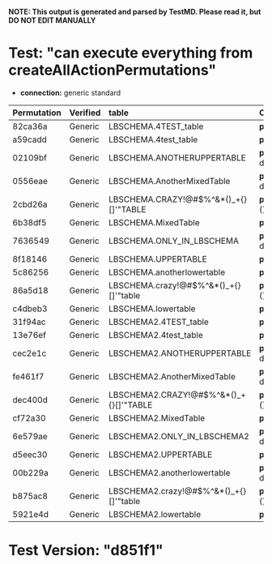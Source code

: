 **NOTE: This output is generated and parsed by TestMD. Please read it, but DO NOT EDIT MANUALLY**

# Test: "can execute everything from createAllActionPermutations" #

- **connection:** generic standard

| Permutation | Verified | table                                   | OPERATIONS
| :---------- | :------- | :-------------------------------------- | :------
| 82ca36a     | Generic  | LBSCHEMA.4TEST_table                    | **plan**: dropAllForeignKeys(table=LBSCHEMA.4TEST_table)
| a59cadd     | Generic  | LBSCHEMA.4test_table                    | **plan**: dropAllForeignKeys(table=LBSCHEMA.4test_table)
| 02109bf     | Generic  | LBSCHEMA.ANOTHERUPPERTABLE              | **plan**: dropAllForeignKeys(table=LBSCHEMA.ANOTHERUPPERTABLE)
| 0556eae     | Generic  | LBSCHEMA.AnotherMixedTable              | **plan**: dropAllForeignKeys(table=LBSCHEMA.AnotherMixedTable)
| 2cbd26a     | Generic  | LBSCHEMA.CRAZY!@#\$%^&*()_+{}[]'"TABLE  | **plan**: dropAllForeignKeys(table=LBSCHEMA.CRAZY!@#\$%^&*()_+{}[]'"TABLE)
| 6b38df5     | Generic  | LBSCHEMA.MixedTable                     | **plan**: dropAllForeignKeys(table=LBSCHEMA.MixedTable)
| 7636549     | Generic  | LBSCHEMA.ONLY_IN_LBSCHEMA               | **plan**: dropAllForeignKeys(table=LBSCHEMA.ONLY_IN_LBSCHEMA)
| 8f18146     | Generic  | LBSCHEMA.UPPERTABLE                     | **plan**: dropAllForeignKeys(table=LBSCHEMA.UPPERTABLE)
| 5c86256     | Generic  | LBSCHEMA.anotherlowertable              | **plan**: dropAllForeignKeys(table=LBSCHEMA.anotherlowertable)
| 86a5d18     | Generic  | LBSCHEMA.crazy!@#\$%^&*()_+{}[]'"table  | **plan**: dropAllForeignKeys(table=LBSCHEMA.crazy!@#\$%^&*()_+{}[]'"table)
| c4dbeb3     | Generic  | LBSCHEMA.lowertable                     | **plan**: dropAllForeignKeys(table=LBSCHEMA.lowertable)
| 31f94ac     | Generic  | LBSCHEMA2.4TEST_table                   | **plan**: dropAllForeignKeys(table=LBSCHEMA2.4TEST_table)
| 13e76ef     | Generic  | LBSCHEMA2.4test_table                   | **plan**: dropAllForeignKeys(table=LBSCHEMA2.4test_table)
| cec2e1c     | Generic  | LBSCHEMA2.ANOTHERUPPERTABLE             | **plan**: dropAllForeignKeys(table=LBSCHEMA2.ANOTHERUPPERTABLE)
| fe461f7     | Generic  | LBSCHEMA2.AnotherMixedTable             | **plan**: dropAllForeignKeys(table=LBSCHEMA2.AnotherMixedTable)
| dec400d     | Generic  | LBSCHEMA2.CRAZY!@#\$%^&*()_+{}[]'"TABLE | **plan**: dropAllForeignKeys(table=LBSCHEMA2.CRAZY!@#\$%^&*()_+{}[]'"TABLE)
| cf72a30     | Generic  | LBSCHEMA2.MixedTable                    | **plan**: dropAllForeignKeys(table=LBSCHEMA2.MixedTable)
| 6e579ae     | Generic  | LBSCHEMA2.ONLY_IN_LBSCHEMA2             | **plan**: dropAllForeignKeys(table=LBSCHEMA2.ONLY_IN_LBSCHEMA2)
| d5eec30     | Generic  | LBSCHEMA2.UPPERTABLE                    | **plan**: dropAllForeignKeys(table=LBSCHEMA2.UPPERTABLE)
| 00b229a     | Generic  | LBSCHEMA2.anotherlowertable             | **plan**: dropAllForeignKeys(table=LBSCHEMA2.anotherlowertable)
| b875ac8     | Generic  | LBSCHEMA2.crazy!@#\$%^&*()_+{}[]'"table | **plan**: dropAllForeignKeys(table=LBSCHEMA2.crazy!@#\$%^&*()_+{}[]'"table)
| 5921e4d     | Generic  | LBSCHEMA2.lowertable                    | **plan**: dropAllForeignKeys(table=LBSCHEMA2.lowertable)

# Test Version: "d851f1" #